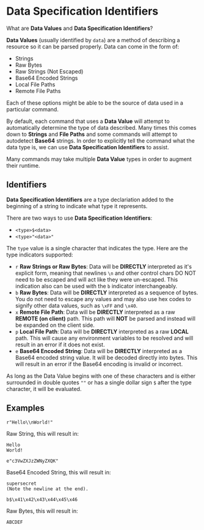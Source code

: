 # Data Specification Identifiers

What are **Data Values** and **Data Specification Identifiers**?

**Data Values** (usually identified by `data`) are a method of describing a resource
so it can be parsed properly. Data can come in the form of:

- Strings
- Raw Bytes
- Raw Strings (Not Escaped)
- Base64 Encoded Strings
- Local File Paths
- Remote File Paths

Each of these options might be able to be the source of data used in a
particular command.

By default, each command that uses a **Data Value** will attempt to automatically
determine the type of data described. Many times this comes down to **Strings**
and **File Paths** and some commands will attempt to autodetect **Base64** strings.
In order to explicitly tell the command what the data type is, we can use
**Data Specification Identifiers** to assist.

Many commands may take multiple **Data Value** types in order to augment their
runtime.

## Identifiers

**Data Specification Identifiers** are a type declariation added to the beginning
of a string to indicate what type it represents.

There are two ways to use **Data Specification Identifiers**:

- `<type>$<data>`
- `<type>"<data>"`

The `type` value is a single character that indicates the type. Here are the
type indicators supported:

- `r` **Raw Strings or Raw Bytes**:
    Data will be **DIRECTLY** interpreted as it's explicit form, meaning that
    newlines `\n` and other control chars DO NOT need to be escaped and will
    act like they were un-escaped. This indication also can be used with the
    `b` indicator interchangeably.
- `b` **Raw Bytes**:
    Data will be **DIRECTLY** interpreted as a sequence of bytes. You do not need
    to escape any values and may also use hex codes to signify other data
    values, such as `\xFF` and `\x40`.
- `x` **Remote File Path**:
    Data will be **DIRECTLY** interpreted as a raw **REMOTE (on client)** path. This
    path will **NOT** be parsed and instead will be expanded on the client side.
- `p` **Local File Path**:
    Data will be **DIRECTLY** interpreted as a raw **LOCAL** path. This will cause any
    environment variables to be resolved and will result in an error if it
    does not exist.
- `e` **Base64 Encoded String**:
    Data will be **DIRECTLY** interpreted as a Base64 encoded string value. It will
    be decoded directly into bytes. This will result in an error if the Base64
    encoding is invalid or incorrect.

As long as the Data Value begins with one of these characters and is either
surrounded in double quotes `""` or has a single dollar sign `$` after the type
character, it will be evaluated.

## Examples

```text
r"Hello\\nWorld!"
```

Raw String, this will result in:

```text
Hello
World!
```

```text
e"c3VwZXJzZWNyZXQK"
```

Base64 Encoded String, this will result in:

```text
supersecret
(Note the newline at the end).
```

```text
b$\x41\x42\x43\x44\x45\x46
```

Raw Bytes, this will result in:

```text
ABCDEF
```
